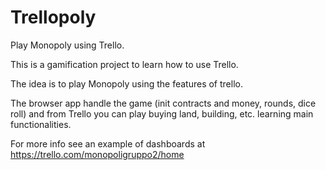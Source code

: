 # Trellopoly

Play Monopoly using Trello.

This is a gamification project to learn how to use Trello.

The idea is to play Monopoly using the features of trello.

The browser app handle the game (init contracts and money, rounds, dice roll) and from Trello you can play buying land, building, etc. learning main functionalities.

For more info see an example of dashboards at https://trello.com/monopoligruppo2/home
